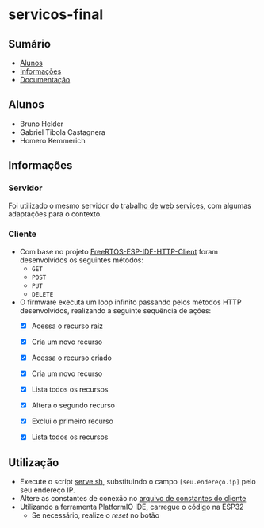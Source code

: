 # servicos-final

## Sumário
- [Alunos](#alunos)
- [Informações](#informações)
- [Documentação](./doc/wiki.html)

## Alunos

- Bruno Helder
- Gabriel Tibola Castagnera
- Homero Kemmerich

## Informações

### Servidor 

Foi utilizado o mesmo servidor do [trabalho de web services](https://github.com/HomeroKemmerich/servicos), com algumas adaptações para o contexto.

### Cliente

- Com base no projeto [FreeRTOS-ESP-IDF-HTTP-Client](https://github.com/SIMS-IOT-Devices/FreeRTOS-ESP-IDF-HTTP-Client) foram desenvolvidos os seguintes métodos:
    - `GET`
    - `POST`
    - `PUT`
    - `DELETE`
- O firmware executa um loop infinito passando pelos métodos HTTP desenvolvidos, realizando a seguinte sequência de ações:
    - [x] Acessa o recurso raiz
    - [x] Cria um novo recurso
    - [x] Acessa o recurso criado
    - [x] Cria um novo recurso
    - [x] Lista todos os recursos
    - [x] Altera o segundo recurso
    - [x] Exclui o primeiro recurso
    - [x] Lista todos os recursos


## Utilização

- Execute o script [serve.sh](./serve.sh), substituindo o campo `[seu.endereço.ip]` pelo seu endereço IP.
- Altere as constantes de conexão no [arquivo de constantes do cliente](./client/src/constants/connection.h)
- Utilizando a ferramenta PlatformIO IDE, carregue o código na ESP32
    - Se necessário, realize o *reset* no botão